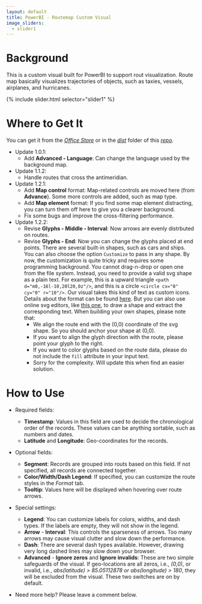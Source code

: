 ```yaml
---
layout: default
title: PowerBI - Routemap Custom Visual
image_sliders:
  - slider1
---
```


[comment]: # (checklist: )
[comment]: # (a. _data/sliders.yml: change the images)
[comment]: # (b. _incudes/disqus_comments.html: change the forum id)
[comment]: # (c. index.md: title and content)

# Background
This is a custom visual built for PowerBI to support rout visualization. Route map basically visualizes trajectories of objects, such as taxies, vessels, airplanes, and hurricanes.

{% include slider.html selector="slider1" %}

# Where to Get It

You can get it from the [_Office Store_](https://store.office.com/en-us/app.aspx?assetid=WA104380985&sourcecorrid=95716b6f-f393-4115-9447-5bbfa5b95537&searchapppos=0&ui=en-US&rs=en-US&ad=US&appredirect=false) or in the [_dist_](https://github.com/weiweicui/PowerBI-Routemap/tree/master/dist) folder of this [_repo_](https://github.com/weiweicui/PowerBI-Routemap).

* Update 1.0.1:
    * Add **Advanced - Language**: Can change the language used by the background map.
* Update 1.1.2:
    * Handle routes that cross the antimeridian.
* Update 1.2.1:
    * Add **Map control** format: Map-related controls are moved here (from **Advance**). Some more controls are added, such as map type.
    * Add **Map element** format: If you find some map element distracting, you can turn them off here to give you a clearer background.
    * Fix some bugs and improve the cross-filtering performance.
* Update 1.2.2:
    * Revise **Glyphs - Middle - Interval**: Now arrows are evenly distrbuted on routes.
    * Revise **Glyphs - End**: Now you can change the glyphs placed at end points. There are several built-in shapes, such as cars and ships. You can also choose the option `Customize` to pass in any shape. By now, the customization is quite tricky and requires some programming background. You cannot drag-n-drop or open one from the file system. Instead, you need to provide a valid svg shape as a plain text. For example, this is a upward triangle `<path d="m0,-16l-10,20l20,0z"/>`, and this is a circle `<circle cx="0" cy="0" r="10"/>`. Our visual takes this kind of text as custom icons. Details about the format can be found [here](https://www.w3schools.com/graphics/svg_intro.asp). But you can also use online svg editors, like [this one](http://www.clker.com/inc/svgedit/svg-editor.html), to draw a shape and extract the corresponding text. When building your own shapes, please note that:
        * We align the route end with the (0,0) coordinate of the svg shape. So you should anchor your shape at (0,0).
        * If you want to align the glyph direction with the route, please point your glyph to the right.
        * If you want to color glyphs based on the route data, please do not include the `fill` attribute in your input text.
        * Sorry for the complexity. Will update this when find an easier solution.

# How to Use
* Required fields: 
    * **Timestamp**: Values in this field are used to decide the chronological order of the records. These values can be anything sortable, such as numbers and dates.
    * **Latitude** and **Longitude**: Geo-coordinates for the records. 
* Optional fields:
    * **Segment**: Records are grouped into routs based on this field. If not specified, all records are connected together.
    * **Color/Width/Dash Legend**: If specified, you can customize the route styles in the _Format_ tab.
    * **Tooltip**: Values here will be displayed when hovering over route arrows.

* Special settings:
    * **Legend**: You can customize labels for colors, widths, and dash types. If the labels are empty, they will not show in the legend.
    * **Arrow** - **Interval**: This controls the sparseness of arrows. Too many arrows may cause visual clutter and slow down the performance.
    * **Dash**: There are several dash types available. However, drawing very long dashed lines may slow down your browser.
    * **Advanced** - **Ignore zeros** and **Ignore invalids**: These are two simple safeguards of the visual. If geo-locations are all zeros, i.e., _(0,0)_, or invalid, i.e., _abs(latitude) > 85.05112878 or abs(longitude) > 180_, they will be excluded from the visual. These two switches are on by default.
    
* Need more help? Please leave a comment below.

